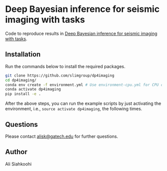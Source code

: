 # Deep Bayesian inference for seismic imaging with tasks

Code to reproduce results in [Deep Bayesian inference for seismic
imaging with tasks](https://arxiv.org/abs/2110.04825).

## Installation

Run the commands below to install the required packages.

```bash
git clone https://github.com/slimgroup/dp4imaging
cd dp4imaging/
conda env create -f environment.yml # Use environment-cpu.yml for CPU only.
conda activate dp4imaging
pip install -e .
```

After the above steps, you can run the example scripts by just
activating the environment, i.e., `source activate dp4imaging`, the
following times.

## Questions

Please contact alisk@gatech.edu for further questions.

## Author

Ali Siahkoohi
